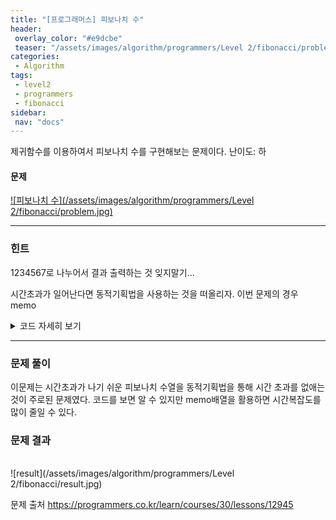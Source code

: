 ```yaml
---
title: "[프로그래머스] 피보나치 수"
header:
 overlay_color: "#e9dcbe"
 teaser: "/assets/images/algorithm/programmers/Level 2/fibonacci/problem.jpg"
categories:
 - Algorithm
tags:
 - level2
 - programmers
 - fibonacci
sidebar:
 nav: "docs"
---
```

<script type="text/javascript" 
src="https://cdn.mathjax.org/mathjax/latest/MathJax.js?config=TeX-AMS_HTML">
</script>

제귀함수를 이용하여서 피보나치 수를 구현해보는 문제이다. 난이도: 하

#### 문제
[![피보나치 수](/assets/images/algorithm/programmers/Level 2/fibonacci/problem.jpg)](https://programmers.co.kr/learn/courses/30/lessons/12945)
 
 -------

### 힌트

 1234567로 나누어서 결과 출력하는 것 잊지말기...

 시간초과가 일어난다면 동적기획법을 사용하는 것을 떠올리자. 이번 문제의 경우 memo

 <details>
 <summary>코드 자세히 보기</summary>
 <div markdown="1">

```cpp
#include <iostream>
#include <vector>
using namespace std;
vector<int> memo(100001, 0);
int solution(int n)
{
 if (n <= 1)
  return n;
 if (memo[n] > 0)
  return memo[n];
 return memo[n] = (solution(n - 1) + solution(n - 2)) % 1234567;
}
int main(void)
{
 int n;
 cin >> n;
 cout << solution(n);
 return 0;
}
 ```
 </div>
 </details>

------

### 문제 풀이

이문제는 시간초과가 나기 쉬운 피보나치 수열을 동적기획법을 통해 시간 초과를 없애는 것이 주로된 문제였다. 코드를 보면 알 수 있지만 memo배열을 활용하면 시간복잡도를 많이 줄일 수 있다.
  

### 문제 결과
<br>
![result](/assets/images/algorithm/programmers/Level 2/fibonacci/result.jpg)

문제 출처
<https://programmers.co.kr/learn/courses/30/lessons/12945>
